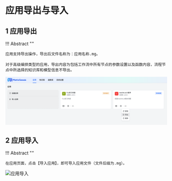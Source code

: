 # 应用导出与导入

## 1 应用导出

!!! Abstract ""

    应用支持导出操作，导出后文件名称为：应用名称.mg。

    对于高级编排类型的应用，导出内容为包括工作流中所有节点的参数设置以及函数内容，流程节点中所选择的知识库和模型信息不导出。

![应用导出](../../img/app/app_export.png)

## 2 应用导入

!!! Abstract ""

    在应用页面，点击【导入应用】，即可导入应用文件（文件后缀为.mg）。

![应用导入](../../img/app/app_import.png)
